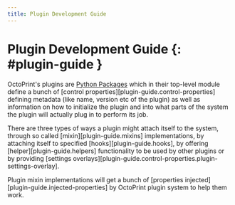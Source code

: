 ```yaml
---
title: Plugin Development Guide
---
```


# Plugin Development Guide {: #plugin-guide }

OctoPrint's plugins are [Python Packages](https://docs.python.org/3/tutorial/modules.html#packages) which in their
top-level module define a bunch of [control properties][plugin-guide.control-properties] defining
metadata (like name, version etc of the plugin) as well as information on how to initialize the plugin and into what
parts of the system the plugin will actually plug in to perform its job.

There are three types of ways a plugin might attach itself to the system, through so called
[mixin][plugin-guide.mixins] implementations, by attaching itself to specified
[hooks][plugin-guide.hooks], by offering [helper][plugin-guide.helpers] functionality to be
used by other plugins or by providing [settings overlays][plugin-guide.control-properties.plugin-settings-overlay].

Plugin mixin implementations will get a bunch of [properties injected][plugin-guide.injected-properties]
by OctoPrint plugin system to help them work.
